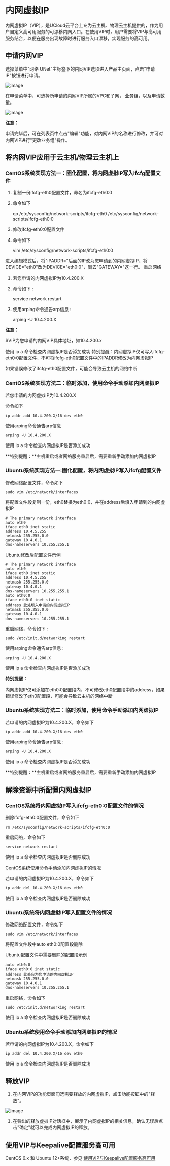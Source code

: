 # 内网虚拟IP

内网虚拟IP（VIP），是UCloud云平台上专为云主机、物理云主机提供的，作为用户自定义高可用服务的可漂移内网入口。在使用VIP时，用户需要将VIP与高可用服务结合，以便在服务出现故障时进行服务入口漂移，实现服务的高可用。

## 申请内网VIP

选择菜单中"网络 UNet"主标签下的内网VIP选项进入产品主页面，点击"申请IP"按钮进行申请。

![image](/images/vip1.png)

在申请菜单中，可选择所申请的内网VIP所属的VPC和子网， 业务组，以及申请数量。

![image](/images/vip2.png)

**注意：**

申请完毕后，可在列表页中点击"编辑"功能，对内网VIP的名称进行修改，并可对内网VIP进行"更改业务组"操作。

## 将内网VIP应用于云主机/物理云主机上

### CentOS系统实现方法一：固化配置，将内网虚拟IP写入ifcfg配置文件

1.  复制一份ifcfg-eth0配置文件，命名为ifcfg-eth0:0
2.  命令如下



    cp /etc/sysconfig/network-scripts/ifcfg-eth0 /etc/sysconfig/network-scripts/ifcfg-eth0:0

1.  修改ifcfg-eth0:0配置文件
2.  命令如下



    vim /etc/sysconfig/network-scripts/ifcfg-eth0:0

进入编辑模式后，将"IPADDR="后面的IP改为您申请到的内网虚拟IP，将DEVICE="eth0"改为DEVICE="eth0:0"，删去"GATEWAY="这一行。
重启网络

1.  若您申请的内网虚拟IP为10.4.200.X
2.  命令如下 :



    service network restart

1.  使用arping命令通告arp信息 :



    arping -U 10.4.200.X

**注意：**

$VIP为您申请的内网VIP具体地址，如10.4.200.x

使用 ip a 命令检查内网虚拟IP是否添加成功
特别提醒：内网虚拟IP仅可写入ifcfg-eth0:0配置文件，不可将ifcfg-eth0配置文件中的IPADDR修改为内网虚拟IP

如果错误修改了ifcfg-eth0配置文件，可能会导致云主机的网络中断

### CentOS系统实现方法二：临时添加，使用命令手动添加内网虚拟IP

若您申请的内网虚拟IP为10.4.200.X

命令如下

    ip addr add 10.4.200.X/16 dev eth0

使用arping命令通告arp信息

    arping -U 10.4.200.X

使用 ip a 命令检查内网虚拟IP是否添加成功

**特别提醒：**主机重启或者网络服务重启后，需要重新手动添加内网虚拟IP

### Ubuntu系统实现方法一:固化配置，将内网虚拟IP写入ifcfg配置文件

修改网络配置文件，命令如下

    sudo vim /etc/network/interfaces

将配置文件段复制一份，eth0替换为eth0:0，并在address后填入申请到的内网虚拟IP

    # The primary network interface
    auto eth0
    iface eth0 inet static
    address 10.4.5.255
    netmask 255.255.0.0
    gateway 10.4.0.1
    dns-nameservers 10.255.255.1

Ubuntu修改后配置文件示例

    # The primary network interface
    auto eth0
    iface eth0 inet static
    address 10.4.5.255
    netmask 255.255.0.0
    gateway 10.4.0.1
    dns-nameservers 10.255.255.1
    auto eth0:0
    iface eth0:0 inet static
    address 此处填入申请的内网虚拟IP
    netmask 255.255.0.0
    gateway 10.4.0.1
    dns-nameservers 10.255.255.1

重启网络，命令如下 :

    sudo /etc/init.d/networking restart

使用arping命令通告arp信息 :

    arping -U 10.4.200.X

使用 ip a 命令检查内网虚拟IP是否添加成功

**特别提醒：**

内网虚拟IP仅可添加在eth0:0配置段内，不可修改eth0配置段中的address，如果错误修改了eth0配置段，可能会导致云主机的网络中断

### Ubuntu系统实现方法二：临时添加，使用命令手动添加内网虚拟IP

若申请的内网虚拟IP为10.4.200.X，命令如下

    ip addr add 10.4.200.X/16 dev eth0

使用arping命令通告arp信息 :

    arping -U 10.4.200.X

使用 ip a 命令检查内网虚拟IP是否添加成功

**特别提醒：**主机重启或者网络服务重启后，需要重新手动添加内网虚拟IP

## 解除资源中所配置内网虚拟IP

### CentOS系统将内网虚拟IP写入ifcfg-eth0:0配置文件的情况

删除ifcfg-eth0:0配置文件，命令如下

    rm /etc/sysconfig/network-scripts/ifcfg-eth0:0

重启网络，命令如下

    service network restart

使用 ip a 命令检查内网虚拟IP是否删除成功

CentOS系统使用命令手动添加内网虚拟IP的情况

若申请的内网虚拟IP为10.4.200.X，命令如下

    ip addr del 10.4.200.X/16 dev eth0

使用 ip a 命令检查内网虚拟IP是否删除成功

### Ubuntu系统将内网虚拟IP写入配置文件的情况

修改网络配置文件，命令如下

    sudo vim /etc/network/interfaces

将配置文件段中auto eth0:0配置段删除

Ubuntu配置文件中需要删除的配置段示例

    auto eth0:0
    iface eth0:0 inet static
    address 此处应为您申请的内网虚拟IP
    netmask 255.255.0.0
    gateway 10.4.0.1
    dns-nameservers 10.255.255.1

重启网络，命令如下

    sudo /etc/init.d/networking restart

使用 ip a 命令检查内网虚拟IP是否删除成功

### Ubuntu系统使用命令手动添加内网虚拟IP的情况

若申请的内网虚拟IP为10.4.200.X，命令如下

    ip addr del 10.4.200.X/16 dev eth0

使用 ip a 命令检查内网虚拟IP是否删除成功

## 释放VIP

1.  在内网VIP的功能页面勾选需要释放的内网虚拟IP，点击功能按钮中的"释放"。

![image](/images/vip3.png)

1.  在弹出的释放虚拟IP对话框中，展示了内网虚拟IP的相关信息，确认无误后点击"确定"就可以完成内网虚拟IP的释放。

## 使用VIP与Keepalive配置服务高可用

CentOS 6.x 和 Ubuntu 12+系统，参见
[使用VIP与Keepalive配置服务高可用](/compute/uhost/public/keepalived)
